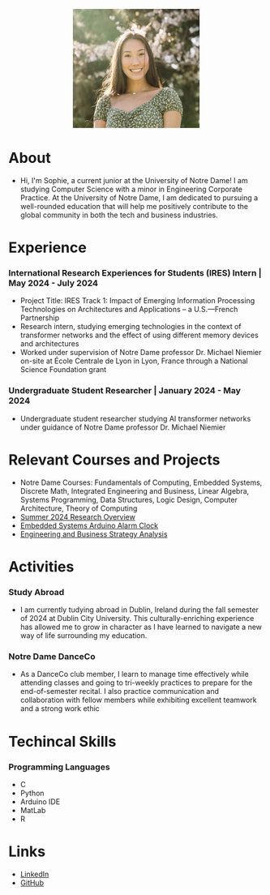 <p align="center">
  <img src="/assets/Sophie Chou Headshot.jpg" alt="Alt text" width="250" height="235">
</p>


# About
- Hi, I'm Sophie, a current junior at the University of Notre Dame! I am studying Computer Science with a minor in Engineering Corporate Practice. At the University of Notre Dame, I am dedicated to pursuing a well-rounded education that will help me positively contribute to the global community in both the tech and business industries.

# Experience
### International Research Experiences for Students (IRES) Intern                                                                    | May 2024 - July 2024
- Project Title: IRES Track 1: Impact of Emerging Information Processing Technologies on Architectures and Applications – a U.S.—French Partnership
- Research intern, studying emerging technologies in the context of transformer networks and the effect of using different memory devices and architectures
- Worked under supervision of Notre Dame professor Dr. Michael Niemier on-site at École Centrale de Lyon in Lyon, France through a National Science Foundation grant

### Undergraduate Student Researcher                                                                                                 | January 2024 - May 2024
- Undergraduate student researcher studying AI transformer networks under guidance of Notre Dame professor Dr. Michael Niemier

# Relevant Courses and Projects
- Notre Dame Courses: Fundamentals of Computing, Embedded Systems, Discrete Math, Integrated Engineering and Business, Linear Algebra, Systems Programming, Data Structures, Logic Design, Computer Architecture, Theory of Computing
- [Summer 2024 Research Overview](https://drive.google.com/file/d/1JLobanMghU0BThjfUFPfDm1kEdzmRJpL/view?usp=sharing)
- [Embedded Systems Arduino Alarm Clock](https://drive.google.com/file/d/1fqGMwwIqGyOh9vdnps0222qhOzG6_P9j/view?usp=sharing)
- [Engineering and Business Strategy Analysis](https://drive.google.com/file/d/1OPbxqOaO6ukg5IDRSPB5XJKW22vLH17u/view?usp=sharing)

# Activities
### Study Abroad
- I am currently tudying abroad in Dublin, Ireland during the fall semester of 2024 at Dublin City University. This culturally-enriching experience has allowed me to grow in character as I have learned to navigate a new way of life surrounding my education. 
### Notre Dame DanceCo
- As a DanceCo club member, I learn to manage time effectively while attending classes and going to tri-weekly practices to prepare for the end-of-semester recital. I also practice communication and collaboration with fellow members while exhibiting excellent teamwork and a strong work ethic

# Techincal Skills
### Programming Languages
- C
- Python
- Arduino IDE
- MatLab
- R


# Links
- [LinkedIn](https://www.linkedin.com/in/sophiechou-/)
- [GitHub](https://github.com/sophiechou1)
